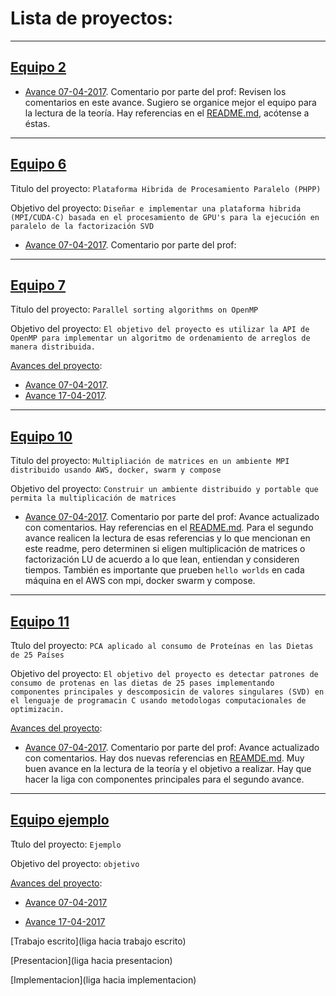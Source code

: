 # Lista de proyectos:

---

## [Equipo 2](Equipo_2)

* [Avance 07-04-2017](Equipo_2/avance_07_04_2017). Comentario por parte del prof: Revisen los comentarios en este avance. Sugiero se organice mejor el equipo para la lectura de la teoría. Hay referencias en el [README.md](Equipo_2), acótense a éstas.

---

## [Equipo 6](equipo_6)

Titulo del proyecto: `Plataforma Hibrida de Procesamiento Paralelo (PHPP)`

Objetivo del proyecto: `Diseñar e implementar una plataforma hibrida (MPI/CUDA-C) basada en el procesamiento de GPU's para la ejecución en paralelo de la factorización SVD`

* [Avance 07-04-2017](equipo_6/avance_07_04_2017). Comentario por parte del prof:


---

## [Equipo 7](equipo_7)

Titulo del proyecto: `Parallel sorting algorithms on OpenMP`

Objetivo del proyecto: `El objetivo del proyecto es utilizar la API de OpenMP para implementar un algoritmo de ordenamiento de arreglos de manera distribuida.`

[Avances del proyecto](equipo_7):

* [Avance 07-04-2017](equipo_7/avance_07_04_2017).
* [Avance 17-04-2017](equipo_7/avance_17_04_2017).

---

## [Equipo 10](equipo_10)

Titulo del proyecto: `Multipliación de matrices en un ambiente MPI distribuido usando AWS, docker, swarm y compose`

Objetivo del proyecto: `Construir un ambiente distribuido y portable que permita la multiplicación de matrices`

* [Avance 07-04-2017](equipo_10/avance_07_04_2017). Comentario por parte del prof: Avance actualizado con comentarios. Hay referencias en el [README.md](equipo_10). Para el segundo avance realicen la lectura de esas referencias y lo que mencionan en este readme, pero determinen si eligen multiplicación de matrices o factorización LU de acuerdo a lo que lean, entiendan y consideren tiempos. También es importante que prueben `hello worlds` en cada máquina en el AWS con mpi, docker swarm y compose.

---

## [Equipo 11](equipo_11)

Ttulo del proyecto: `PCA aplicado al consumo de Proteínas en las Dietas de 25 Países`

Objetivo del proyecto: `El objetivo del proyecto es
detectar patrones de consumo de protenas en las dietas
de 25 pases implementando componentes principales y
descomposicin de valores singulares (SVD) en
el lenguaje de programacin C usando metodologas
computacionales de optimizacin.`

[Avances del proyecto](equipo_11):

* [Avance 07-04-2017](equipo_11/avance_07_04_2017). Comentario por parte del prof: Avance actualizado con comentarios. Hay dos nuevas referencias en [REAMDE.md](equipo_11). Muy buen avance en la lectura de la teoría y el objetivo a realizar. Hay que hacer la liga con componentes principales para el segundo avance.


---

## [Equipo ejemplo](equipo_ejemplo)

Ttulo del proyecto: `Ejemplo`

Objetivo del proyecto: `objetivo`

[Avances del proyecto](equipo_ejemplo):

* [Avance 07-04-2017](equipo_ejemplo/avance_07_04_2017)

* [Avance 17-04-2017](equipo_ejemplo/avance_17_04_2017)

[Trabajo escrito](liga hacia trabajo escrito)

[Presentacion](liga hacia presentacion)

[Implementacion](liga hacia implementacion)
